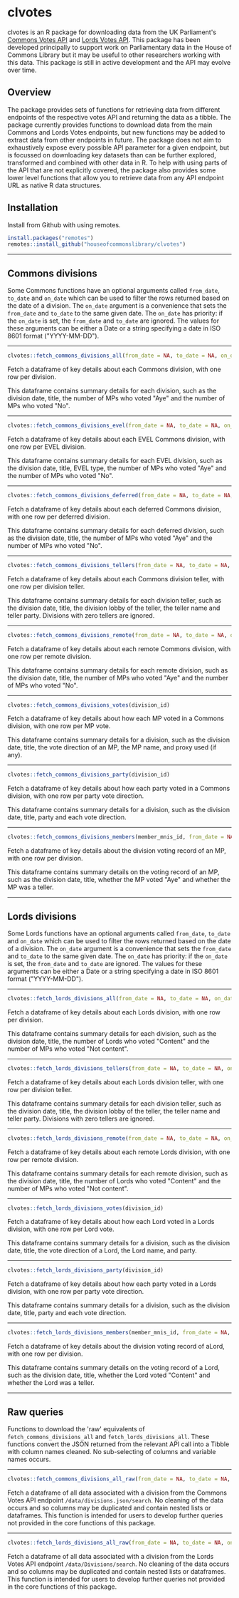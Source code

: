 # clvotes
clvotes is an R package for downloading data from the UK Parliament's [Commons Votes API](https://commonsvotes-api.parliament.uk/swagger/ui/index) and [Lords Votes API](https://lordsvotes-api.parliament.uk/index.html). This package has been developed principally to support work on Parliamentary data in the House of Commons Library but it may be useful to other researchers working with this data. This package is still in active development and the API may evolve over time.

## Overview
The package provides sets of functions for retrieving data from different endpoints of the respective votes API and returning the data as a tibble. The package currently provides functions to download data from the main Commons and Lords Votes endpoints, but new functions may be added to extract data from other endpoints in future. The package does not aim to exhaustively expose every possible API parameter for a given endpoint, but is focussed on downloading key datasets than can be further explored, transformed and combined with other data in R. To help with using parts of the API that are not explicitly covered, the package also provides some lower level functions that allow you to retrieve data from any API endpoint URL as native R data structures.

## Installation
Install from Github with using remotes.

```r
install.packages("remotes")
remotes::install_github("houseofcommonslibrary/clvotes")
```

---

## Commons divisions
Some Commons functions have an optional arguments called ```from_date```, ```to_date``` and ```on_date``` which can be used to filter the rows returned based on the date of a division. The ```on_date``` argument is a convenience that sets the ```from_date``` and ```to_date``` to the same given date. The ```on_date``` has priority: if the ```on_date``` is set, the ```from_date``` and ```to_date``` are ignored. The values for these arguments can be either a Date or a string specifying a date in ISO 8601 format ("YYYY-MM-DD").

---

```r
clvotes::fetch_commons_divisions_all(from_date = NA, to_date = NA, on_date = NA)
```

Fetch a dataframe of key details about each Commons division, with one row per division.

This dataframe contains summary details for each division, such as the division date, title, the number of MPs who voted "Aye" and the number of MPs who voted "No".

---

```r
clvotes::fetch_commons_divisions_evel(from_date = NA, to_date = NA, on_date = NA)
```

Fetch a dataframe of key details about each EVEL Commons division, with one row per EVEL division.

This dataframe contains summary details for each EVEL division, such as the division date, title, EVEL type, the number of MPs who voted "Aye" and the number of MPs who voted "No".

--- 

```r
clvotes::fetch_commons_divisions_deferred(from_date = NA, to_date = NA, on_date = NA)
```

Fetch a dataframe of key details about each deferred Commons division, with one row per deferred division.

This dataframe contains summary details for each deferred division, such as the division date, title, the number of MPs who voted "Aye" and the number of MPs who voted "No".

--- 

```r
clvotes::fetch_commons_divisions_tellers(from_date = NA, to_date = NA, on_date = NA)
```

Fetch a dataframe of key details about each Commons division teller, with one row per division teller.

This dataframe contains summary details for each division teller, such as the division date, title, the division lobby of the teller, the teller name and teller party. Divisions with zero tellers are ignored.

---

```r
clvotes::fetch_commons_divisions_remote(from_date = NA, to_date = NA, on_date = NA)
```

Fetch a dataframe of key details about each remote Commons division, with one row per remote division.

This dataframe contains summary details for each remote division, such as the division date, title, the number of MPs who voted "Aye" and the number of MPs who voted "No".

---

```r
clvotes::fetch_commons_divisions_votes(division_id)
```

Fetch a dataframe of key details about how each MP voted in a Commons division, with one row per MP vote.

This dataframe contains summary details for a division, such as the division date, title, the vote direction of an MP, the MP name, and proxy used (if any).

---

```r
clvotes::fetch_commons_divisions_party(division_id)
```

Fetch a dataframe of key details about how each party voted in a Commons division, with one row per party vote direction.

This dataframe contains summary details for a division, such as the division date, title, party and each vote direction.

--- 

```r
clvotes::fetch_commons_divisions_members(member_mnis_id, from_date = NA, to_date = NA, on_date = NA)
```

Fetch a dataframe of key details about the division voting record of an MP, with one row per division.

This dataframe contains summary details on the voting record of an MP, such as the division date, title, whether the MP voted "Aye" and whether the MP was a teller.

---

## Lords divisions
Some Lords functions have an optional arguments called ```from_date```, ```to_date``` and ```on_date``` which can be used to filter the rows returned based on the date of a division. The ```on_date``` argument is a convenience that sets the ```from_date``` and ```to_date``` to the same given date. The ```on_date``` has priority: if the ```on_date``` is set, the ```from_date``` and ```to_date``` are ignored. The values for these arguments can be either a Date or a string specifying a date in ISO 8601 format ("YYYY-MM-DD").

--- 

```r
clvotes::fetch_lords_divisions_all(from_date = NA, to_date = NA, on_date = NA)
```

Fetch a dataframe of key details about each Lords division, with one row per division.

This dataframe contains summary details for each division, such as the division date, title, the number of Lords who voted "Content" and the number of MPs who voted "Not content".

--- 

```r
clvotes::fetch_lords_divisions_tellers(from_date = NA, to_date = NA, on_date = NA)
```

Fetch a dataframe of key details about each Lords division teller, with one row per division teller.

This dataframe contains summary details for each division teller, such as the division date, title, the division lobby of the teller, the teller name and teller party. Divisions with zero tellers are ignored.

---

```r
clvotes::fetch_lords_divisions_remote(from_date = NA, to_date = NA, on_date = NA)
```

Fetch a dataframe of key details about each remote Lords division, with one row per remote division.

This dataframe contains summary details for each remote division, such as the division date, title, the number of Lords who voted "Content" and the number of MPs who voted "Not content".

---

```r
clvotes::fetch_lords_divisions_votes(division_id)
```

Fetch a dataframe of key details about how each Lord voted in a Lords division, with one row per Lord vote.

This dataframe contains summary details for a division, such as the division date, title, the vote direction of a Lord, the Lord name, and party.

---

```r
clvotes::fetch_lords_divisions_party(division_id)
```

Fetch a dataframe of key details about how each party voted in a Lords division, with one row per party vote direction.

This dataframe contains summary details for a division, such as the division date, title, party and each vote direction.

--- 

```r
clvotes::fetch_lords_divisions_members(member_mnis_id, from_date = NA, to_date = NA, on_date = NA)
```

Fetch a dataframe of key details about the division voting record of aLord, with one row per division.

This dataframe contains summary details on the voting record of a Lord, such as the division date, title, whether the Lord voted "Content" and whether the Lord was a teller.

---

## Raw queries
Functions to download the 'raw' equivalents of `fetch_commons_divisions_all` and `fetch_lords_divisions_all`. These functions convert the JSON returned from the relevant API call into a Tibble with column names cleaned. No sub-selecting of columns and variable names occurs.

---

```r
clvotes::fetch_commons_divisions_all_raw(from_date = NA, to_date = NA, on_date = NA)
```

Fetch a dataframe of all data associated with a division from the Commons Votes API endpoint `/data/divisions.json/search`. No cleaning of the data occurs and so columns may be duplicated and contain nested lists or dataframes. This function is intended for users to develop further queries not provided in the core functions of this package. 

---

```r
clvotes::fetch_lords_divisions_all_raw(from_date = NA, to_date = NA, on_date = NA)
```

Fetch a dataframe of all data associated with a division from the Lords Votes API endpoint `/data/Divisions/search`. No cleaning of the data occurs and so columns may be duplicated and contain nested lists or dataframes. This function is intended for users to develop further queries not provided in the core functions of this package. 
